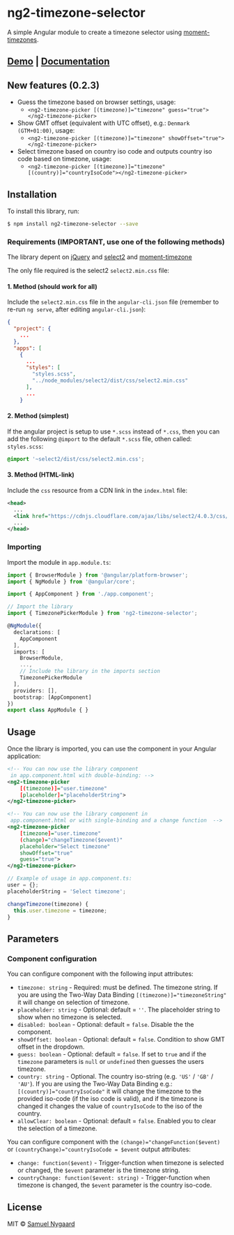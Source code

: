 # ng2-timezone-selector

A simple Angular module to create a timezone selector using [moment-timezones](https://github.com/moment/moment-timezone).

## [Demo](https://samuelnygaard.github.io/ng2-timezone-selector/) | [Documentation](https://samuelnygaard.github.io/ng2-timezone-selector/docs/)

## New features (0.2.3)

* Guess the timezone based on browser settings, usage:
  * `<ng2-timezone-picker [(timezone)]="timezone" guess="true"></ng2-timezone-picker>`
* Show GMT offset (equivalent with UTC offset), e.g.: `Denmark (GTM+01:00)`, usage:
  * `<ng2-timezone-picker [(timezone)]="timezone" showOffset="true"></ng2-timezone-picker>`
* Select timezone based on country iso code and outputs country iso code based on timezone, usage:
  * `<ng2-timezone-picker [(timezone)]="timezone" [(country)]="countryIsoCode"></ng2-timezone-picker>`

## Installation

To install this library, run:

```bash
$ npm install ng2-timezone-selector --save
```

### Requirements (IMPORTANT, use one of the following methods)

The library depent on [jQuery](https://github.com/jquery/jquery) and [select2](https://github.com/select2/select2) and [moment-timezone](https://github.com/moment/moment-timezone)

The only file required is the select2 `select2.min.css` file:

#### 1. Method (should work for all)

Include the `select2.min.css` file in the `angular-cli.json` file (remember to re-run `ng serve`, after editing `angular-cli.json`):

```json
{
  "project": {
    ...
  },
  "apps": [
    {
      ...
      "styles": [
        "styles.scss",
        "../node_modules/select2/dist/css/select2.min.css"
      ],
      ...
    }
```

#### 2. Method (simplest)

If the angular project is setup to use `*.scss` instead of `*.css`, then you can add the following `@import` to the default `*.scss` file, othen called: `styles.scss`:

```scss
@import '~select2/dist/css/select2.min.css';
```

#### 3. Method (HTML-link)

Include the `css` resource from a CDN link in the `index.html` file:

```xml
<head>
  ...
  <link href="https://cdnjs.cloudflare.com/ajax/libs/select2/4.0.3/css/select2.min.css" rel="stylesheet" />
  ...
</head>
```

### Importing

Import the module in `app.module.ts`:

```typescript
import { BrowserModule } from '@angular/platform-browser';
import { NgModule } from '@angular/core';

import { AppComponent } from './app.component';

// Import the library
import { TimezonePickerModule } from 'ng2-timezone-selector';

@NgModule({
  declarations: [
    AppComponent
  ],
  imports: [
    BrowserModule,
    ...,
    // Include the library in the imports section
    TimezonePickerModule
  ],
  providers: [],
  bootstrap: [AppComponent]
})
export class AppModule { }
```

## Usage

Once the library is imported, you can use the component in your Angular application:

```xml
<!-- You can now use the library component
 in app.component.html with double-binding: -->
<ng2-timezone-picker
    [(timezone)]="user.timezone"
    [placeholder]="placeholderString">
</ng2-timezone-picker>
```

```xml
<!-- You can now use the library component in
 app.component.html or with single-binding and a change function  -->
<ng2-timezone-picker
    [timezone]="user.timezone"
    (change)="changeTimezone($event)"
    placeholder="Select timezone"
    showOffset="true"
    guess="true">
</ng2-timezone-picker>
```

```typescript
// Example of usage in app.component.ts:
user = {};
placeholderString = 'Select timezone';

changeTimezone(timezone) {
  this.user.timezone = timezone;
}
```

## Parameters

### Component configuration

You can configure component with the following input attributes:

* `timezone: string` - Required: must be defined. The timezone string. If you are using the Two-Way Data Binding `[(timezone)]="timezoneString"` it will change on selection of timezone.
* `placeholder: string` - Optional: default = `''`. The placeholder string to show when no timezone is selected.
* `disabled: boolean` - Optional: default = `false`. Disable the the component.
* `showOffset: boolean` - Optional: default = `false`. Condition to show GMT offset in the dropdown.
* `guess: boolean` - Optional: default = `false`. If set to `true` and if the `timezone` parameters is `null` or `undefined` then guesses the users timezone.
* `country: string` - Optional. The country iso-string (e.g. `'US'` / `'GB'` / `'AU'`). If you are using the Two-Way Data Binding e.g.: `[(country)]="countryIsoCode"` it will change the timezone to the provided iso-code (if the iso code is valid), and if the timezone is changed it changes the value of `countryIsoCode` to the iso of the country.
* `allowClear: boolean` - Optional: default = `false`. Enabled you to clear the selection of a timezone.

You can configure component with the `(change)="changeFunction($event)` or `(countryChange)="countryIsoCode = $event` output attributes:

* `change: function($event)` - Trigger-function when timezone is selected or changed, the `$event` parameter is the timezone string.
* `countryChange: function($event: string)` - Trigger-function when timezone is changed, the `$event` parameter is the country iso-code.

## License

MIT © [Samuel Nygaard](mailto:teamnygaard@gmail.com)

